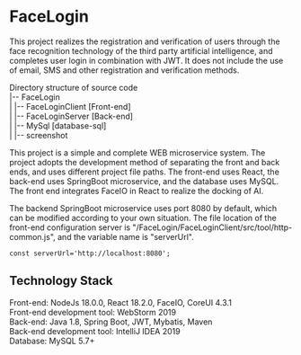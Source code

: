 # FaceLogin

This project realizes the registration and verification of users through the face recognition technology of the third party artificial intelligence, and completes user login in combination with JWT. It does not include the use of email, SMS and other registration and verification methods.

Directory structure of source code\
|-- FaceLogin\
|   |-- FaceLoginClient [Front-end]\
|   |-- FaceLoginServer [Back-end]\
|   |-- MySql [database-sql]\
|   |-- screenshot

This project is a simple and complete WEB microservice system. The project adopts the development method of separating the front and back ends, and uses different project file paths. The front-end uses React, the back-end uses SpringBoot microservice, and the database uses MySQL. The front end integrates FaceIO in React to realize the docking of AI.

The backend SpringBoot microservice uses port 8080 by default, which can be modified according to your own situation. The file location of the front-end configuration server is "/FaceLogin/FaceLoginClient/src/tool/http-common.js", and the variable name is "serverUrl".
````
const serverUrl='http://localhost:8080';
````
## Technology Stack
Front-end: NodeJs 18.0.0, React 18.2.0, FaceIO, CoreUI 4.3.1\
Front-end development tool: WebStorm 2019\
Back-end: Java 1.8, Spring Boot, JWT, Mybatis, Maven\
Back-end development tool: IntelliJ IDEA 2019\
Database: MySQL 5.7+
